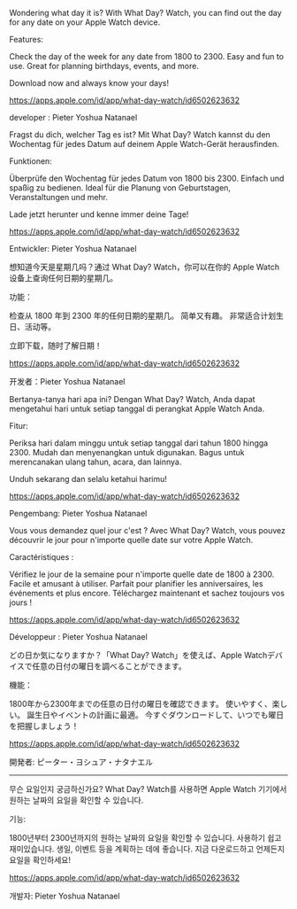 Wondering what day it is? With What Day? Watch, you can find out the day for any date on your Apple Watch device.

Features:

Check the day of the week for any date from 1800 to 2300.
Easy and fun to use.
Great for planning birthdays, events, and more.

Download now and always know your days!

https://apps.apple.com/id/app/what-day-watch/id6502623632

developer : Pieter Yoshua Natanael

Fragst du dich, welcher Tag es ist? Mit What Day? Watch kannst du den Wochentag für jedes Datum auf deinem Apple Watch-Gerät herausfinden.

Funktionen:

Überprüfe den Wochentag für jedes Datum von 1800 bis 2300.
Einfach und spaßig zu bedienen.
Ideal für die Planung von Geburtstagen, Veranstaltungen und mehr.

Lade jetzt herunter und kenne immer deine Tage!

https://apps.apple.com/id/app/what-day-watch/id6502623632

Entwickler: Pieter Yoshua Natanael

想知道今天是星期几吗？通过 What Day? Watch，你可以在你的 Apple Watch 设备上查询任何日期的星期几。

功能：

检查从 1800 年到 2300 年的任何日期的星期几。
简单又有趣。
非常适合计划生日、活动等。

立即下载，随时了解日期！

https://apps.apple.com/id/app/what-day-watch/id6502623632

开发者：Pieter Yoshua Natanael


Bertanya-tanya hari apa ini? Dengan What Day? Watch, Anda dapat mengetahui hari untuk setiap tanggal di perangkat Apple Watch Anda.

Fitur:

Periksa hari dalam minggu untuk setiap tanggal dari tahun 1800 hingga 2300.
Mudah dan menyenangkan untuk digunakan.
Bagus untuk merencanakan ulang tahun, acara, dan lainnya.

Unduh sekarang dan selalu ketahui harimu!

https://apps.apple.com/id/app/what-day-watch/id6502623632

Pengembang: Pieter Yoshua Natanael

Vous vous demandez quel jour c'est ? Avec What Day? Watch, vous pouvez découvrir le jour pour n'importe quelle date sur votre Apple Watch.

Caractéristiques :

Vérifiez le jour de la semaine pour n'importe quelle date de 1800 à 2300.
Facile et amusant à utiliser.
Parfait pour planifier les anniversaires, les événements et plus encore.
Téléchargez maintenant et sachez toujours vos jours !

https://apps.apple.com/id/app/what-day-watch/id6502623632

Développeur : Pieter Yoshua Natanael


どの日か気になりますか？「What Day? Watch」を使えば、Apple Watchデバイスで任意の日付の曜日を調べることができます。

機能：

1800年から2300年までの任意の日付の曜日を確認できます。
使いやすく、楽しい。
誕生日やイベントの計画に最適。
今すぐダウンロードして、いつでも曜日を把握しましょう！

https://apps.apple.com/id/app/what-day-watch/id6502623632

開発者: ピーター・ヨシュア・ナタナエル


----


무슨 요일인지 궁금하신가요? What Day? Watch를 사용하면 Apple Watch 기기에서 원하는 날짜의 요일을 확인할 수 있습니다.

기능:

1800년부터 2300년까지의 원하는 날짜의 요일을 확인할 수 있습니다.
사용하기 쉽고 재미있습니다.
생일, 이벤트 등을 계획하는 데에 좋습니다.
지금 다운로드하고 언제든지 요일을 확인하세요!

https://apps.apple.com/id/app/what-day-watch/id6502623632

개발자: Pieter Yoshua Natanael






